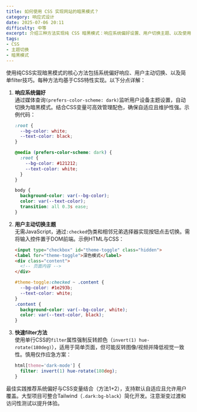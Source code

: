 ```yaml
---
title: 如何使用 CSS 实现网站的暗黑模式？
category: 响应式设计
date: 2025-07-06 20:11
difficulty: 中等
excerpt: 介绍三种方法实现纯 CSS 暗黑模式：响应系统偏好设置、用户切换主题、以及使用 filter 技巧。推荐结合 CSS 变量和媒体查询以增强灵活性和可维护性。
tags:
- CSS
- 主题切换
- 暗黑模式
---
```

使用纯CSS实现暗黑模式的核心方法包括系统偏好响应、用户主动切换、以及简单filter技巧。每种方法均基于CSS特性实现。以下分点详解：  

1. **响应系统偏好**  
   通过媒体查询`(prefers-color-scheme: dark)`监听用户设备主题设置，自动切换为暗黑模式。结合CSS变量可高效管理配色，确保自适应且维护性强。示例代码：  
   ```css
   :root {
     --bg-color: white;
     --text-color: black;
   }

   @media (prefers-color-scheme: dark) {
     :root {
       --bg-color: #121212;
       --text-color: white;
     }
   }

   body {
     background-color: var(--bg-color);
     color: var(--text-color);
     transition: all 0.3s ease;
   }
   ```

2. **用户主动切换主题**  
   无需JavaScript，通过`:checked`伪类和相邻兄弟选择器实现按钮点击切换。需将输入控件置于DOM前端。示例HTML与CSS：  
   ```html
   <input type="checkbox" id="theme-toggle" class="hidden">
   <label for="theme-toggle">深色模式</label>
   <div class="content">
     <!-- 页面内容 -->
   </div>
   ```
   ```css
   #theme-toggle:checked ~ .content {
     --bg-color: #1e293b;
     --text-color: white;
   }
   .content {
     background-color: var(--bg-color, white);
     color: var(--text-color, black);
   }
   ```

3. **快速filter方法**  
   使用单行CSS的`filter`属性强制反转颜色（`invert(1) hue-rotate(180deg)`），适用于简单页面，但可能反转图像/视频并降低视觉一致性。慎用仅作应急方案：  
   ```css
   html[theme='dark-mode'] {
     filter: invert(1) hue-rotate(180deg);
   }
   ```

最佳实践推荐系统偏好与CSS变量结合（方法1+2），支持默认自适应且允许用户覆盖。大型项目可整合Tailwind（`.dark:bg-black`）简化开发。注意渐变过渡和访问性测试以提升体验。

